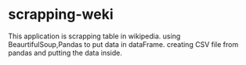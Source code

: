 # scrapping-weki
This application is scrapping table in wikipedia. using BeaurtifulSoup,Pandas to put data in dataFrame. creating CSV file from pandas and putting the data inside.
